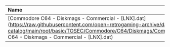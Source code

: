 |Name|Size|
|:---|---:|
|[Commodore C64 - Diskmags - Commercial - [LNX].dat](https://raw.githubusercontent.com/open-retrogaming-archive/dat-catalog/main/root/basic/TOSEC/Commodore/C64/Diskmags/Commercial/[LNX]/Commodore C64 - Diskmags - Commercial - [LNX].dat)|3594|
